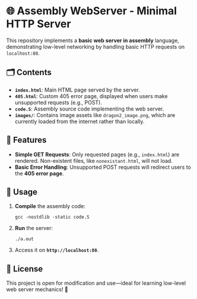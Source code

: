 # 🌐 Assembly WebServer - Minimal HTTP Server

This repository implements a **basic web server in assembly** language, demonstrating low-level networking by handling basic HTTP requests on `localhost:80`.

## 🗂️ Contents

- **`index.html`**: Main HTML page served by the server.
- **`405.html`**: Custom 405 error page, displayed when users make unsupported requests (e.g., POST).
- **`code.S`**: Assembly source code implementing the web server.
- **`images/`**: Contains image assets like `dragon2_image.png`, which are currently loaded from the internet rather than locally.

## 🌟 Features

- **Simple GET Requests**: Only requested pages (e.g., `index.html`) are rendered. Non-existent files, like `nonexistant.html`, will not load.
- **Basic Error Handling**: Unsupported POST requests will redirect users to the **405 error page**.

## 🚀 Usage

1. **Compile** the assembly code:
   ```
   gcc -nostdlib -static code.S
   ```
   
2. **Run** the server:
   ```
   ./a.out
   ```

3. Access it on **`http://localhost:80`**.

## 📜 License

This project is open for modification and use—ideal for learning low-level web server mechanics! 🎉
